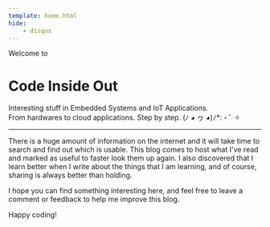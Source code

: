 ```yaml
---
template: home.html
hide:
    - disqus
---
```


Welcome to

# Code Inside Out

Interesting stuff in Embedded Systems and IoT Applications.\
From hardwares to cloud applications. Step by step.
(ﾉ ◕ ヮ ◕)ﾉ\*:・ﾟ ✧

---

There is a huge amount of information on the internet and it will take time to search and find out which is usable. This blog comes to host what I've read and marked as useful to faster look them up again. I also discovered that I learn better when I write about the things that I am learning, and of course, sharing is always better than holding.

I hope you can find something interesting here, and feel free to leave a comment or feedback to help me improve this blog.

Happy coding!
